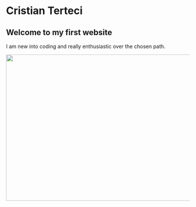 <html>
    <h1> Cristian Terteci</h1>
<h2> Welcome to my first website</h2>
<p> I am new into coding and really enthusiastic over the chosen path.</p>
<img src="https://static1.smartbear.co/smartbearbrand/media/images/blog/what%E2%80%99s-the-best-programming-language-to-learn-first.png?ext=.png" width="600" height="400">
</html>
